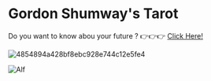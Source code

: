 # Gordon Shumway's Tarot

Do you want to know abou your future ? 
:point_right::point_right::point_right: [Click Here!](https://davecaos.github.io/alf-tarot/index.html)

![4854894a428bf8ebc928e744c12e5fe4](https://user-images.githubusercontent.com/6124495/59558027-e7619100-8fbe-11e9-8926-e554445174aa.png)

![Alf](https://user-images.githubusercontent.com/6124495/59557865-03633380-8fbb-11e9-9ba3-5ab7963627f1.jpg)


